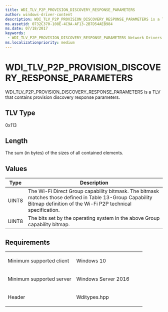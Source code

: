 ```yaml
---
title: WDI_TLV_P2P_PROVISION_DISCOVERY_RESPONSE_PARAMETERS
author: windows-driver-content
description: WDI_TLV_P2P_PROVISION_DISCOVERY_RESPONSE_PARAMETERS is a TLV that contains provision discovery response parameters.
ms.assetid: 0732C370-108E-4C9A-AF13-2B7D54AEB984
ms.date: 07/18/2017
keywords:
 - WDI_TLV_P2P_PROVISION_DISCOVERY_RESPONSE_PARAMETERS Network Drivers Starting with Windows Vista
ms.localizationpriority: medium
---
```


# WDI\_TLV\_P2P\_PROVISION\_DISCOVERY\_RESPONSE\_PARAMETERS


WDI\_TLV\_P2P\_PROVISION\_DISCOVERY\_RESPONSE\_PARAMETERS is a TLV that contains provision discovery response parameters.

## TLV Type


0x113

## Length


The sum (in bytes) of the sizes of all contained elements.

## Values


| Type  | Description                                                                                                                                                           |
|-------|-----------------------------------------------------------------------------------------------------------------------------------------------------------------------|
| UINT8 | The Wi-Fi Direct Group capability bitmask. The bitmask matches those defined in Table 13-Group Capability Bitmap definition of the Wi-Fi P2P technical specification. |
| UINT8 | The bits set by the operating system in the above Group capability bitmap.                                                                                            |

 

Requirements
------------

<table>
<colgroup>
<col width="50%" />
<col width="50%" />
</colgroup>
<tbody>
<tr class="odd">
<td><p>Minimum supported client</p></td>
<td><p>Windows 10</p></td>
</tr>
<tr class="even">
<td><p>Minimum supported server</p></td>
<td><p>Windows Server 2016</p></td>
</tr>
<tr class="odd">
<td><p>Header</p></td>
<td>Wditypes.hpp</td>
</tr>
</tbody>
</table>

 

 




